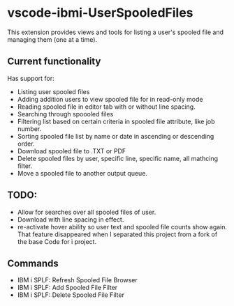 # vscode-ibmi-UserSpooledFiles

This extension provides views and tools for listing a user's spooled file and managing them (one at a time).  

## Current functionality

Has support for:
*  Listing user spooled files
*  Adding addition users to view spooled file for in read-only mode
*  Reading spooled file in editor tab with or without line spacing.
*  Searching through spoooled files
*  Filtering list based on certain criteria in spooled file attribute, like job number.
*  Sorting spooled file list by name or date in ascending or descending order. 
*  Download spooled file to .TXT or PDF
*  Delete spooled files by user, specific line, specific name, all mathcing filter. 
*  Move a spooled file to another output queue. 



## TODO:
*  Allow for searches over all spooled files of user.
*  Download with line spacing in effect.
*  re-activate hover ability so user text and spooled file counts show again.  That feature disappeared when I separated this project from a fork of the base Code for i project.

## Commands 
* IBM i SPLF: Refresh Spooled File Browser 
* IBM i SPLF: Add Spooled File Filter 
* IBM i SPLF: Delete Spooled File Filter 
